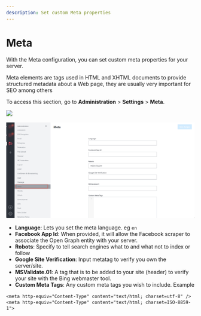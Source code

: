 ```yaml
---
description: Set custom Meta properties
---
```


# Meta

With the Meta configuration, you can set custom meta properties for your server.

Meta elements are tags used in HTML and XHTML documents to provide structured metadata about a Web page, they are usually very important for SEO among others

To access this section, go to **Administration** > **Settings** > **Meta**.

![](<../../../.gitbook/assets/2021-11-20\_23-29-48 (1) (1) (1) (4).png>)

![](<../../../.gitbook/assets/image (695) (1) (1).png>)

* **Language**: Lets you set the meta language. eg `en`
* **Facebook App Id**: When provided, it will allow the Facebook scraper to associate the Open Graph entity with your server.
* **Robots**: Specify to tell search engines what to and what not to index or follow
* **Google Site Verification**: Input metatag to verify you own the server/site.
* **MSValidate.01**: A tag that is to be added to your site (header) to verify your site with the Bing webmaster tool.
* **Custom Meta Tags**: Any custom meta tags you wish to include. Example

```
<meta http-equiv="Content-Type" content="text/html; charset=utf-8" />
<meta http-equiv="Content-Type" content="text/html; charset=ISO-8859-1">
```
